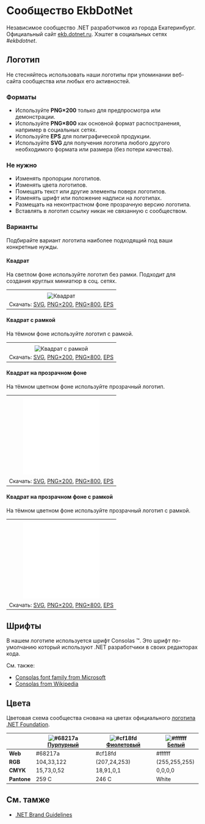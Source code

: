 ﻿# Сообщество EkbDotNet

Независимое сообщество .NET разработчиков из города Екатеринбург. Официальный сайт [ekb.dotnet.ru](https://ekb.dotnet.ru/). Хэштег в социальных сетях _#ekbdotnet_.

## Логотип

Не стесняйтесь использовать наши логотипы при упоминании веб-сайта сообщества или любых его активностей.

### Форматы

- Используйте **PNG×200** только для предпросмотра или демонстрации.
- Используйте **PNG×800** как основной формат распостранения, например в социальных сетях.
- Используйте **EPS** для полиграфической продукции.
- Используйте **SVG** для получения логотипа любого другого необходимого формата или размера (без потери качества).

### Не нужно

- Изменять пропорции логотипов.
- Изменять цвета логотипов.
- Помещать текст или другие элементы поверх логотипов.
- Изменять шрифт или положение надписи на логотипах.
- Размещать на неконтрастном фоне прозрачную версию логотипа.
- Вставлять в логотип ссылку никак не связанную с сообществом.

### Варианты

Подбирайте вариант логотипа наиболее подходящий под ваши конкретные нужды.

#### Квадрат

На светлом фоне используйте логотип без рамки. Подходит для создания круглых миниатюр в соц. сетях.

|       |
| :---: |
|       |
| ![Квадрат](ekbdotnet-logo-squared-200.png) |
| Скачать: [SVG](https://raw.githubusercontent.com/DotNetRu/BrandBook/master/Logo/Ekb/ekbdotnet-logo-squared.svg), [PNG×200](https://raw.githubusercontent.com/DotNetRu/BrandBook/master/Logo/Ekb/ekbdotnet-logo-squared-200.png), [PNG×800](https://raw.githubusercontent.com/DotNetRu/BrandBook/master/Logo/Ekb/ekbdotnet-logo-squared-800.png), [EPS](https://raw.githubusercontent.com/DotNetRu/BrandBook/master/Logo/Ekb/ekbdotnet-logo-squared.eps) |

#### Квадрат с рамкой

На тёмном фоне используйте логотип с рамкой.

|       |
| :---: |
|       |
| ![Квадрат с рамкой](ekbdotnet-logo-squared-bordered-200.png) |
| Скачать: [SVG](https://raw.githubusercontent.com/DotNetRu/BrandBook/master/Logo/Ekb/ekbdotnet-logo-squared-bordered.svg), [PNG×200](https://raw.githubusercontent.com/DotNetRu/BrandBook/master/Logo/Ekb/ekbdotnet-logo-squared-bordered-200.png), [PNG×800](https://raw.githubusercontent.com/DotNetRu/BrandBook/master/Logo/Ekb/ekbdotnet-logo-squared-bordered-800.png), [EPS](https://raw.githubusercontent.com/DotNetRu/BrandBook/master/Logo/Ekb/ekbdotnet-logo-squared-bordered.eps) |

#### Квадрат на прозрачном фоне

На тёмном цветном фоне используйте прозрачный логотип.

|       |
| :---: |
|       |
| ![Квадрат на прозрачном фоне](ekbdotnet-logo-squared-white-200.png) |
| Скачать: [SVG](https://raw.githubusercontent.com/DotNetRu/BrandBook/master/Logo/Ekb/ekbdotnet-logo-squared-white.svg), [PNG×200](https://raw.githubusercontent.com/DotNetRu/BrandBook/master/Logo/Ekb/ekbdotnet-logo-squared-white-200.png), [PNG×800](https://raw.githubusercontent.com/DotNetRu/BrandBook/master/Logo/Ekb/ekbdotnet-logo-squared-white-800.png), [EPS](https://raw.githubusercontent.com/DotNetRu/BrandBook/master/Logo/Ekb/ekbdotnet-logo-squared-white.eps) |

#### Квадрат на прозрачном фоне с рамкой

На тёмном цветном фоне используйте прозрачный логотип с рамкой.

|       |
| :---: |
|       |
| ![Квадрат на прозрачном фоне с рамкой](ekbdotnet-logo-squared-white-bordered-200.png) |
| Скачать: [SVG](https://raw.githubusercontent.com/DotNetRu/BrandBook/master/Logo/Ekb/ekbdotnet-logo-squared-white-bordered.svg), [PNG×200](https://raw.githubusercontent.com/DotNetRu/BrandBook/master/Logo/Ekb/ekbdotnet-logo-squared-white-bordered-200.png), [PNG×800](https://raw.githubusercontent.com/DotNetRu/BrandBook/master/Logo/Ekb/ekbdotnet-logo-squared-white-bordered-800.png), [EPS](https://raw.githubusercontent.com/DotNetRu/BrandBook/master/Logo/Ekb/ekbdotnet-logo-squared-white-bordered.eps) |

## Шрифты

В нашем логотипе используется шрифт Consolas ™. Это шрифт по-умолчанию который используют .NET разработчики в своих редакторах кода.

См. также:

- [Consolas font family from Microsoft](https://docs.microsoft.com/en-us/typography/font-list/consolas)
- [Consolas from Wikipedia](https://en.wikipedia.org/wiki/Consolas)

## Цвета

Цветовая схема сообщества снована на цветах официального [логотипа .NET Foundation](https://github.com/dotnet/swag/tree/master/logo).

|             | ![#68217a](https://placehold.it/15/68217a/ffffff?text=+) [Пурпурный](https://www.color-hex.com/color/68217a) | ![#cf18fd](https://placehold.it/15/cf18fd/ffffff?text=+) [Фиолетовый](https://www.color-hex.com/color/cf18fd) | ![#ffffff](https://placehold.it/15/ffffff/ffffff?text=+) [Белый](https://www.color-hex.com/color/ffffff) |
| ----------- | ---------- | ------------ | ------------- |
| **Web**     | #68217a    | #cf18fd      | #ffffff       |
| **RGB**     | 104,33,122 | (207,24,253) | (255,255,255) |
| **CMYK**    | 15,73,0,52 | 18,91,0,1    | 0,0,0,0       |
| **Pantone** | 259 C      | 246 C        | White         |

## См. тамже

- [.NET Brand Guidelines](https://github.com/dotnet/brand)

